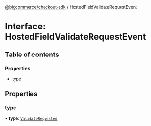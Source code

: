 [@bigcommerce/checkout-sdk](../README.md) / HostedFieldValidateRequestEvent

# Interface: HostedFieldValidateRequestEvent

## Table of contents

### Properties

- [type](HostedFieldValidateRequestEvent.md#type)

## Properties

### type

• **type**: [`ValidateRequested`](../enums/HostedFieldEventType.md#validaterequested)
